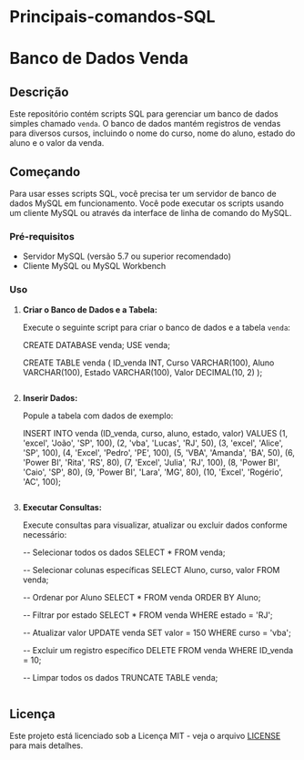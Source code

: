 # Principais-comandos-SQL

# Banco de Dados Venda

## Descrição

Este repositório contém scripts SQL para gerenciar um banco de dados simples chamado `venda`. O banco de dados mantém registros de vendas para diversos cursos, incluindo o nome do curso, nome do aluno, estado do aluno e o valor da venda.

## Começando

Para usar esses scripts SQL, você precisa ter um servidor de banco de dados MySQL em funcionamento. Você pode executar os scripts usando um cliente MySQL ou através da interface de linha de comando do MySQL.

### Pré-requisitos

- Servidor MySQL (versão 5.7 ou superior recomendado)
- Cliente MySQL ou MySQL Workbench

### Uso

1. **Criar o Banco de Dados e a Tabela:**

    Execute o seguinte script para criar o banco de dados e a tabela `venda`:

   
    CREATE DATABASE venda;
    USE venda;

    CREATE TABLE venda (
        ID_venda INT,
        Curso VARCHAR(100),
        Aluno VARCHAR(100),
        Estado VARCHAR(100),
        Valor DECIMAL(10, 2)
    );
    ```

2. **Inserir Dados:**

    Popule a tabela com dados de exemplo:

   
    INSERT INTO venda (ID_venda, curso, aluno, estado, valor)
    VALUES 
    (1, 'excel', 'João', 'SP', 100),
    (2, 'vba', 'Lucas', 'RJ', 50),
    (3, 'excel', 'Alice', 'SP', 100),
    (4, 'Excel', 'Pedro', 'PE', 100),
    (5, 'VBA', 'Amanda', 'BA', 50),
    (6, 'Power BI', 'Rita', 'RS', 80),
    (7, 'Excel', 'Julia', 'RJ', 100),
    (8, 'Power BI', 'Caio', 'SP', 80),
    (9, 'Power BI', 'Lara', 'MG', 80),
    (10, 'Excel', 'Rogério', 'AC', 100);
    ```

3. **Executar Consultas:**

    Execute consultas para visualizar, atualizar ou excluir dados conforme necessário:

   
    -- Selecionar todos os dados
    SELECT * FROM venda;

    -- Selecionar colunas específicas
    SELECT Aluno, curso, valor FROM venda;

    -- Ordenar por Aluno
    SELECT * FROM venda ORDER BY Aluno;

    -- Filtrar por estado
    SELECT * FROM venda WHERE estado = 'RJ';

    -- Atualizar valor
    UPDATE venda SET valor = 150 WHERE curso = 'vba';

    -- Excluir um registro específico
    DELETE FROM venda WHERE ID_venda = 10;

    -- Limpar todos os dados
    TRUNCATE TABLE venda;
    ```

## Licença

Este projeto está licenciado sob a Licença MIT - veja o arquivo [LICENSE](LICENSE) para mais detalhes.
